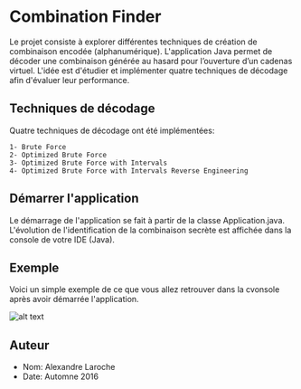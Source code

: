 # Combination Finder

Le projet consiste à explorer différentes techniques de création de combinaison encodée (alphanumérique).
L'application Java permet de décoder une combinaison générée au hasard pour l’ouverture d’un cadenas virtuel.
L'idée est d'étudier et implémenter quatre techniques de décodage afin d'évaluer leur performance.

## Techniques de décodage

Quatre techniques de décodage ont été implémentées:

    1- Brute Force
  	2- Optimized Brute Force
  	3- Optimized Brute Force with Intervals
  	4- Optimized Brute Force with Intervals Reverse Engineering 

## Démarrer l'application

Le démarrage de l'application se fait à partir de la classe Application.java.
L'évolution de l'identification de la combinaison secrète est affichée dans la console de votre IDE (Java).

## Exemple

Voici un simple exemple de ce que vous allez retrouver dans la cvonsole après avoir démarrée l'application.

![alt text](https://github.com/k1n6ar3a/CodeFinder/blob/master/Example%20PNG/Short%20example%20of%20Brute%20Force.png)

## Auteur

- Nom:   Alexandre Laroche
- Date:  Automne 2016